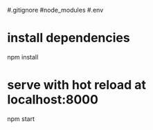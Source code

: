 #.gitignore
#node_modules
#.env

# install dependencies
npm install

# serve with hot reload at localhost:8000
npm start



